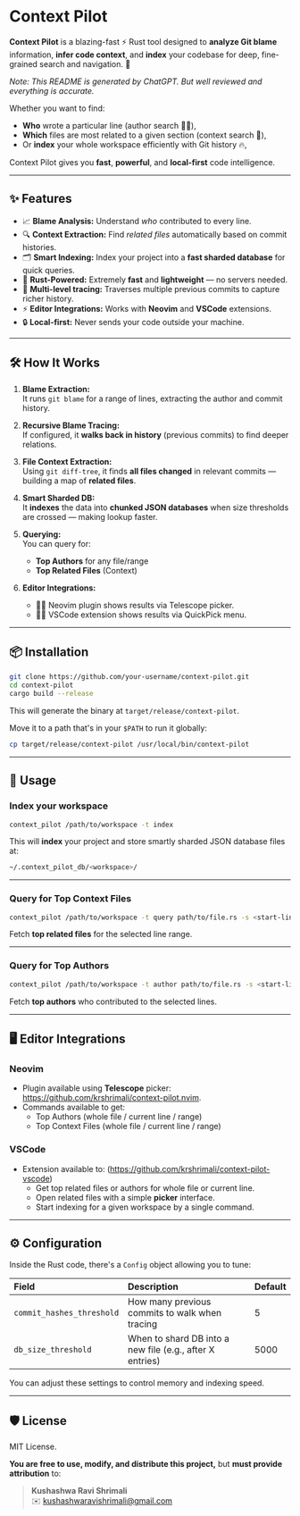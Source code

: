 
# Context Pilot

**Context Pilot** is a blazing-fast ⚡ Rust tool designed to **analyze Git blame** information, **infer code context**, and **index** your codebase for deep, fine-grained search and navigation. 🧠

_Note: This README is generated by ChatGPT. But well reviewed and everything is accurate._

Whether you want to find:
- **Who** wrote a particular line (author search 🧑‍💻),
- **Which** files are most related to a given section (context search 📄),
- Or **index** your whole workspace efficiently with Git history 🔥,

Context Pilot gives you **fast**, **powerful**, and **local-first** code intelligence.

---

## ✨ Features

- 📈 **Blame Analysis:** Understand *who* contributed to every line.
- 🔍 **Context Extraction:** Find *related files* automatically based on commit histories.
- 🗂️ **Smart Indexing:** Index your project into a **fast sharded database** for quick queries.
- 🚀 **Rust-Powered:** Extremely **fast** and **lightweight** — no servers needed.
- 🧠 **Multi-level tracing:** Traverses multiple previous commits to capture richer history.
- ⚡ **Editor Integrations:** Works with **Neovim** and **VSCode** extensions.
- 🔒 **Local-first:** Never sends your code outside your machine.

---

## 🛠️ How It Works

1. **Blame Extraction:**  
   It runs `git blame` for a range of lines, extracting the author and commit history.

2. **Recursive Blame Tracing:**  
   If configured, it **walks back in history** (previous commits) to find deeper relations.

3. **File Context Extraction:**  
   Using `git diff-tree`, it finds **all files changed** in relevant commits — building a map of **related files**.

4. **Smart Sharded DB:**  
   It **indexes** the data into **chunked JSON databases** when size thresholds are crossed — making lookup faster.

5. **Querying:**  
   You can query for:
   - **Top Authors** for any file/range
   - **Top Related Files** (Context)

6. **Editor Integrations:**  
   - 🧙‍♂️ Neovim plugin shows results via Telescope picker.
   - 🧙‍♂️ VSCode extension shows results via QuickPick menu.

---

## 📦 Installation

```bash
git clone https://github.com/your-username/context-pilot.git
cd context-pilot
cargo build --release
```

This will generate the binary at `target/release/context-pilot`.

Move it to a path that's in your `$PATH` to run it globally:

```bash
cp target/release/context-pilot /usr/local/bin/context-pilot
```

---

## 🚀 Usage

### Index your workspace

```bash
context_pilot /path/to/workspace -t index
```

This will **index** your project and store smartly sharded JSON database files at:

```bash
~/.context_pilot_db/<workspace>/
```

---

### Query for Top Context Files

```bash
context_pilot /path/to/workspace -t query path/to/file.rs -s <start-line> -e <end-line>
```

Fetch **top related files** for the selected line range.

---

### Query for Top Authors

```bash
context_pilot /path/to/workspace -t author path/to/file.rs -s <start-line> -e <end-line>
```

Fetch **top authors** who contributed to the selected lines.

---

## 🖥️ Editor Integrations

### Neovim

- Plugin available using **Telescope** picker: https://github.com/krshrimali/context-pilot.nvim.
- Commands available to get:
  - Top Authors (whole file / current line / range)
  - Top Context Files (whole file / current line / range)

### VSCode

- Extension available to: (https://github.com/krshrimali/context-pilot-vscode)
  - Get top related files or authors for whole file or current line.
  - Open related files with a simple **picker** interface.
  - Start indexing for a given workspace by a single command.

---

## ⚙️ Configuration

Inside the Rust code, there's a `Config` object allowing you to tune:

| Field | Description | Default |
|:------|:------------|:--------|
| `commit_hashes_threshold` | How many previous commits to walk when tracing | 5 |
| `db_size_threshold` | When to shard DB into a new file (e.g., after X entries) | 5000 |

You can adjust these settings to control memory and indexing speed.

---

## 🛡 License

MIT License.

**You are free to use, modify, and distribute this project,** but **must provide attribution** to:

> **Kushashwa Ravi Shrimali**  
> ✉️ kushashwaravishrimali@gmail.com
